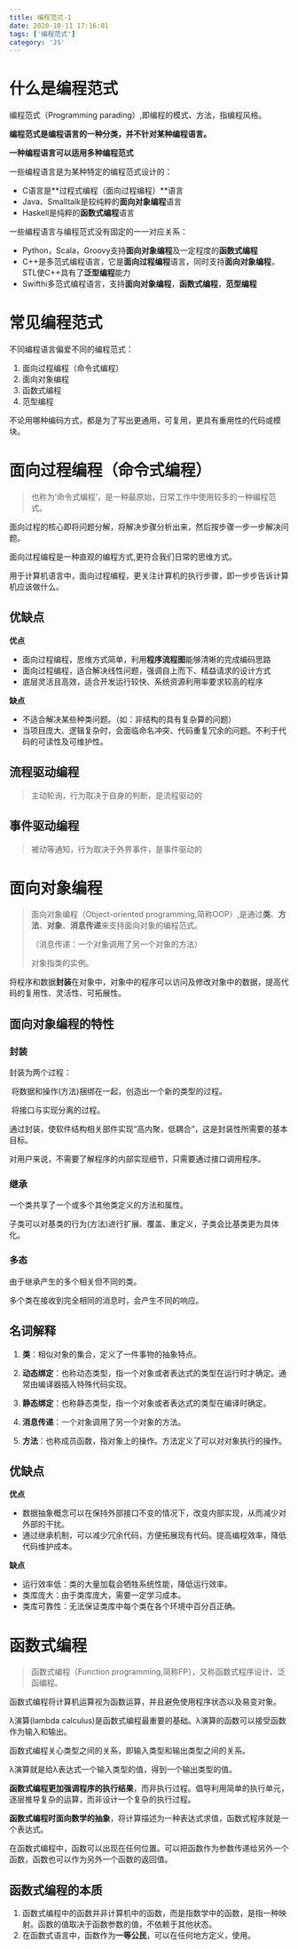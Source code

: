 ```yaml
---
title: 编程范式-1
date: 2020-10-11 17:16:01
tags: ['编程范式']
category: 'JS'
---
```


# 什么是编程范式

编程范式（Programming parading）,即编程的模式、方法，指编程风格。

**编程范式是编程语言的一种分类，并不针对某种编程语言。**

**一种编程语言可以适用多种编程范式**



一些编程语言是为某种特定的编程范式设计的：

* C语言是**过程式编程（面向过程编程）**语言
* Java、Smalltalk是较纯粹的**面向对象编程**语言
* Haskell是纯粹的**函数式编程**语言



一些编程语言与编程范式没有固定的一一对应关系：

* Python，Scala，Groovy支持**面向对象编程**及一定程度的**函数式编程**
* C++是多范式编程语言，它是**面向过程编程**语言，同时支持**面向对象编程**，STL使C++具有了**泛型编程**能力
* Swifthi多范式编程语言，支持**面向对象编程**，**函数式编程**，**范型编程**



# 常见编程范式

不同编程语言偏爱不同的编程范式：

1. 面向过程编程（命令式编程）
2. 面向对象编程
3. 函数式编程
4. 范型编程

不论用哪种编码方式，都是为了写出更通用，可复用，更具有重用性的代码或模块。



# 面向过程编程（命令式编程）

> 也称为‘命令式编程’，是一种最原始，日常工作中使用较多的一种编程范式。

面向过程的核心即将问题分解，将解决步骤分析出来，然后按步骤一步一步解决问题。

面向过程编程是一种直观的编程方式,更符合我们日常的思维方式。

用于计算机语言中，面向过程编程，更关注计算机的执行步骤，即一步步告诉计算机应该做什么。

## 优缺点

**优点**

* 面向过程编程，思维方式简单，利用**程序流程图**能够清晰的完成编码思路
* 面向过程编程，适合解决线性问题，强调自上而下、精益请求的设计方式
* 底层灵活且高效，适合开发运行较快、系统资源利用率要求较高的程序

**缺点**

* 不适合解决某些种类问题。（如：非结构的具有复杂算的问题）
* 当项目庞大、逻辑复杂时，会面临命名冲突、代码重复冗余的问题。不利于代码的可读性及可维护性。

## 流程驱动编程

> 主动轮询，行为取决于自身的判断，是流程驱动的

## 事件驱动编程

> 被动等通知，行为取决于外界事件，是事件驱动的



# 面向对象编程

> 面向对象编程（Object-oriented programming,简称OOP）,是通过**类**、**方法**、**对象**、**消息传递**来支持面向对象的编程范式。
>
> （消息传递：一个对象调用了另一个对象的方法）
>
> 对象指类的实例。

将程序和数据**封装**在对象中，对象中的程序可以访问及修改对象中的数据，提高代码的复用性、灵活性、可拓展性。

## 面向对象编程的特性

### 封装

封装为两个过程：

​	将数据和操作(方法)捆绑在一起，创造出一个新的类型的过程。

​	将接口与实现分离的过程。

通过封装，使软件结构相关部件实现“高内聚，低耦合”，这是封装性所需要的基本目标。

对用户来说，不需要了解程序的内部实现细节，只需要通过接口调用程序。

### 继承

一个类共享了一个或多个其他类定义的方法和属性。

子类可以对基类的行为(方法)进行扩展、覆盖、重定义，子类会比基类更为具体化。

### 多态

由于继承产生的多个相关但不同的类。

多个类在接收到完全相同的消息时，会产生不同的响应。



## 名词解释

1. **类**：相似对象的集合，定义了一件事物的抽象特点。

2. **动态绑定**：也称动态类型，指一个对象或者表达式的类型在运行时才确定。通常由编译器插入特殊代码实现。
3. **静态绑定**：也称静态类型，指一个对象或者表达式的类型在编译时确定。
4. **消息传递**：一个对象调用了另一个对象的方法。
5. **方法**：也称成员函数，指对象上的操作。方法定义了可以对对象执行的操作。



## 优缺点

**优点**

* 数据抽象概念可以在保持外部接口不变的情况下，改变内部实现，从而减少对外部的干扰。
* 通过继承机制，可以减少冗余代码，方便拓展现有代码。提高编程效率，降低代码维护成本。

**缺点**

* 运行效率低：类的大量加载会牺牲系统性能，降低运行效率。
* 类库庞大：由于类库庞大，需要一定学习成本。
* 类库可靠性：无法保证类库中每个类在各个环境中百分百正确。



# 函数式编程

> 函数式编程（Function programming,简称FP），又称函数式程序设计、泛函编程。

函数式编程将计算机运算视为函数运算，并且避免使用程序状态以及易变对象。

λ演算(lambda calculus)是函数式编程最重要的基础。λ演算的函数可以接受函数作为输入和输出。



函数式编程关心类型之间的关系，即输入类型和输出类型之间的关系。

λ演算就是给λ表达式一个输入类型的值，得到一个输出类型的值。



**函数式编程更加强调程序的执行结果**，而非执行过程。倡导利用简单的执行单元，逐层推导复杂的运算，而非设计一个复杂的执行过程。

**函数式编程时面向数学的抽象**，将计算描述为一种表达式求值，函数式程序就是一个表达式。

在函数式编程中，函数可以出现在任何位置。可以把函数作为参数传递给另外一个函数，函数也可以作为另外一个函数的返回值。

## 函数式编程的本质

1. 函数式编程中的函数并非计算机中的函数，而是指数学中的函数，是指一种映射。函数的值取决于函数参数的值，不依赖于其他状态。
2. 在函数式语言中，函数作为**一等公民**，可以在任何地方定义，使用。

　












